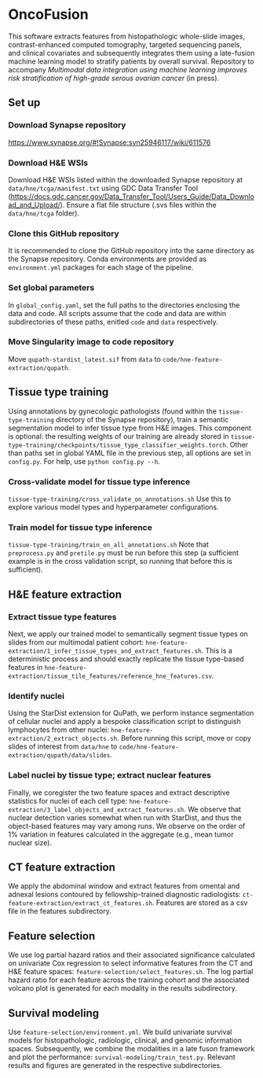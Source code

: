 # OncoFusion
This software extracts features from histopathologic whole-slide images, contrast-enhanced computed tomography, targeted sequencing panels, and clinical covariates and subsequently integrates them using a late-fusion machine learning model to stratify patients by overall survival. Repository to accompany <em>Multimodal data integration using machine learning improves risk stratification of high-grade serous ovarian cancer</em> (in press).

## Set up

### Download Synapse repository
https://www.synapse.org/#!Synapse:syn25946117/wiki/611576

### Download H&E WSIs
Download H&E WSIs listed within the downloaded Synapse repository at `data/hne/tcga/manifest.txt` using GDC Data Transfer Tool (https://docs.gdc.cancer.gov/Data_Transfer_Tool/Users_Guide/Data_Download_and_Upload/). Ensure a flat file structure (.svs files within the `data/hne/tcga` folder).

### Clone this GitHub repository
It is recommended to clone the GitHub repository into the same directory as the Synapse repository. Conda environments are provided as `environment.yml` packages for each stage of the pipeline.

### Set global parameters
In `global_config.yaml`, set the full paths to the directories enclosing the data and code. All scripts assume that the code and data are within subdirectories of these paths, enitled `code` and `data` respectively.

### Move Singularity image to code repository
Move `qupath-stardist_latest.sif` from `data` to `code/hne-feature-extraction/qupath`.

## Tissue type training
Using annotations by gynecologic pathologists (found within the `tissue-type-training` directory of the Synapse repository), train a semantic segmentation model to infer tissue type from H&E images. This component is optional: the resulting weights of our training are already stored in `tissue-type-training/checkpoints/tissue_type_classifier_weights.torch`. Other than paths set in global YAML file in the previous step, all options are set in `config.py`. For help, use `python config.py --h`.

### Cross-validate model for tissue type inference
 `tissue-type-training/cross_validate_on_annotations.sh`
Use this to explore various model types and hyperparameter configurations.

### Train model for tissue type inference
`tissue-type-training/train_on_all_annotations.sh` Note that `preprocess.py` and `pretile.py` must be run before this step (a sufficient example is in the cross validation script, so running that before this is sufficient).
 
## H&E feature extraction
### Extract tissue type features
Next, we apply our trained model to semantically segment tissue types on slides from our multimodal patient cohort: `hne-feature-extraction/1_infer_tissue_types_and_extract_features.sh`. This is a deterministic process and should exactly replicate the tissue type-based features in `hne-feature-extraction/tissue_tile_features/reference_hne_features.csv`.

### Identify nuclei
Using the StarDist extension for QuPath, we perform instance segmentation of cellular nuclei and apply a bespoke classification script to distinguish lymphocytes from other nuclei: `hne-feature-extraction/2_extract_objects.sh`. Before running this script, move or copy slides of interest from `data/hne` to `code/hne-feature-extraction/qupath/data/slides`.

### Label nuclei by tissue type; extract nuclear features
Finally, we coregister the two feature spaces and extract descriptive statistics for nuclei of each cell type: `hne-feature-extraction/3_label_objects_and_extract_features.sh`. We observe that nuclear detection varies somewhat when run with StarDist, and thus the object-based features may vary among runs. We observe on the order of 1% variation in features calculated in the aggregate (e.g., mean tumor nuclear size).


## CT feature extraction
We apply the abdominal window and extract features from omental and adnexal lesions contoured by fellowship-trained diagnostic radiologists: `ct-feature-extraction/extract_ct_features.sh`. Features are stored as a csv file in the features subdirectory.


## Feature selection 
We use log partial hazard ratios and their associated significance calculated on univariate Cox regression to select informative features from the CT and H&E feature spaces: `feature-selection/select_features.sh`. The log partial hazard ratio for each feature across the training cohort and the associated volcano plot is generated for each modality in the results subdirectory.


## Survival modeling
Use `feature-selection/environment.yml`.
We build univariate survival models for histopathologic, radiologic, clinical, and genomic information spaces. Subsequently, we combine the modalities in a late fuson framework and plot the performance: `survival-modeling/train_test.py`. Relevant results and figures are generated in the respective subdirectories.
